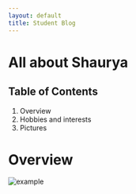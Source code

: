 ```yaml
---
layout: default
title: Student Blog
---
```


# All about Shaurya

## Table of Contents
1. Overview
2. Hobbies and interests
3. Pictures


# Overview
![example]({{site.baseurl}}/images/example.jpg)